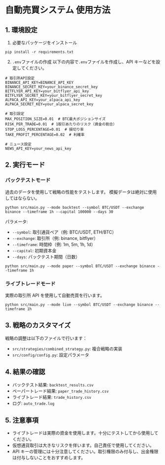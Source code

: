 # 自動売買システム 使用方法

## 1. 環境設定

1. 必要なパッケージをインストール

```
pip install -r requirements.txt
```

2. `.env`ファイルの作成
   以下の内容で`.env`ファイルを作成し、API キーなどを設定してください。

```
# 取引所API設定
BINANCE_API_KEY=BINANCE_API_KEY
BINANCE_SECRET_KEY=your_binance_secret_key
BITFLYER_API_KEY=your_bitflyer_api_key
BITFLYER_SECRET_KEY=your_bitflyer_secret_key
ALPACA_API_KEY=your_alpaca_api_key
ALPACA_SECRET_KEY=your_alpaca_secret_key

# 取引設定
MAX_POSITION_SIZE=0.01  # BTC最大ポジションサイズ
RISK_PER_TRADE=0.01  # 1取引あたりのリスク（資金の割合）
STOP_LOSS_PERCENTAGE=0.01  # 損切り率
TAKE_PROFIT_PERCENTAGE=0.02  # 利確率

# ニュース設定
NEWS_API_KEY=your_news_api_key
```

## 2. 実行モード

### バックテストモード

過去のデータを使用して戦略の性能をテストします。
模擬データは絶対に使用してはならない。

```
python src/main.py --mode backtest --symbol BTC/USDT --exchange binance --timeframe 1h --capital 100000 --days 30
```

パラメータ:

- `--symbol`: 取引通貨ペア（例: BTC/USDT, ETH/BTC）
- `--exchange`: 取引所（例: binance, bitflyer）
- `--timeframe`: 時間枠（例: 1m, 5m, 1h, 1d）
- `--capital`: 初期資本金
- `--days`: バックテスト期間（日数）

```
python src/main.py --mode paper --symbol BTC/USDT --exchange binance --timeframe 1h
```

### ライブトレードモード

実際の取引所 API を使用して自動売買を行います。

```
python src/main.py --mode live --symbol BTC/USDT --exchange binance --timeframe 1h
```

## 3. 戦略のカスタマイズ

戦略の調整は以下のファイルで行います：

- `src/strategies/combined_strategy.py`: 複合戦略の実装
- `src/config/config.py`: 設定パラメータ

## 4. 結果の確認

- バックテスト結果: `backtest_results.csv`
- ペーパートレード結果: `paper_trade_history.csv`
- ライブトレード結果: `trade_history.csv`
- ログ: `auto_trade.log`

## 5. 注意事項

- ライブトレードは実際の資金を使用します。十分にテストしてから使用してください。
- 仮想通貨取引は大きなリスクを伴います。自己責任で使用してください。
- API キーの管理には十分注意してください。取引権限のみ付与し、出金権限は付与しないことをおすすめします。
